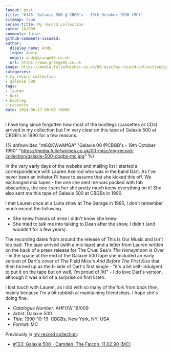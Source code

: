 ```yaml
---
layout: post
title: "#145: Galaxie 500 @ CBGB's - 19th October 1990 (MC)"
sitemap: true
series-title: My record collection
catno: 16/009
comments: false
github-comments-issueid:
author:
  display_name: Andy
  login: admin
  email: andy@grange85.co.uk
  url: https://www.grange85.co.uk
image: https://media.fullofwishes.co.uk/00-misc/my-record-collection/galaxie-500-cbgbs-mc.jpg
categories:
- my record collection
- galaxie 500
tags:
- lauren
- dart
- bootleg
- cassette
date: 2024-06-17 00:00 +0000
---
```

I have long since forgotten how most of the bootlegs (cassettes or CDs) arrived in my collection but I'm very clear on this tape of Galaxie 500 at CBGB's in 1990 for a few reasons.

{% ahfowvideo "nt6QKWwMfGA" "Galaxie 00 @CBGB's - 19th October 1990" "https://media.fullofwishes.co.uk/00-misc/my-record-collection/galaxie-500-cbgbs-mc.jpg" %}

In the very early days of the website and mailing list I started a correspondence with Lauren Axelrod who was in the band Dart. As I've never been an initiator I'll have to assume that she kicked this off. We exchanged mix tapes - the one she sent me was packed with fab obscurities, the one I sent her she pretty much knew everything on it! She also sent me this tape of Galaxie 500 at CBGBs in 1990.

I met Lauren once at a Luna show at The Garage in 1995, I don't remember much except the following
 - She knew friends of mine I didn't know she knew.
 - She tried to talk me into talking to Dean after the show, I didn't (and wouldn't for a few years).

The recording dates from around the release of This Is Our Music and isn't too bad. The tape arrived (with a mix tape) and a letter from Lauren written on the back of a press release for The Cruel Sea's _The Honeymoon is Over_ - in the space at the end of the Galaxie 500 tape she included an early version of Dart's cover of The Field Mice's _And Before The First Kiss_ that then turned up as the b-side of Dart's first single - "it's a bit self-indulgent to put it on the tape but oh well, I'm proud of [it]" - I do love Dart's version, although it was a bit of a surprise on first listen.

I lost touch with Lauren, as I did with so many of the folk from back then, mainly because I'm a bit rubbish at maintaining friendships. I hope she's doing fine.

 - *Catalogue Number:* AHFOW 16/009
 - *Artist:* Galaxie 500
 - *Title:* 1990-10-19: CBGBs, New York, NY, USA
 - *Format:* MC

Previously in [my record collection](/category/my-record-collection):
 - [#133: Galaxie 500 - Camden, The Falcon, 11.02.90 (MC)](/2024/05/06/my-record-collection-133-galaxie-500-camden-the-falcon-11-02-90-mc/)
